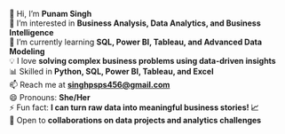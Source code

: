 👋 Hi, I’m **Punam Singh**  
👀 I’m interested in **Business Analysis, Data Analytics, and Business Intelligence**  
🌱 I’m currently learning **SQL, Power BI, Tableau, and Advanced Data Modeling**  
💡 I love **solving complex business problems using data-driven insights**  
📊 Skilled in **Python, SQL, Power BI, Tableau, and Excel**  
📫 Reach me at **singhpsps456@gmail.com**  
😄 Pronouns: **She/Her**  
⚡ Fun fact: **I can turn raw data into meaningful business stories! 📈**  
🚀 Open to **collaborations on data projects and analytics challenges**  

<!---
Punam91s/Punam91s is a ✨ special ✨ repository because its `README.md` (this file) appears on your GitHub profile.
You can click the Preview link to take a look at your changes.
--->
